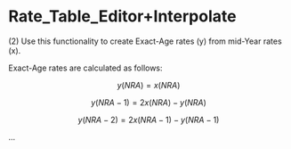 # Rate_Table_Editor+Interpolate

(2) Use this functionality to create Exact-Age rates (y) from mid-Year
rates (x).

Exact-Age rates are calculated as follows:


$$y(NRA) = x(NRA)$$

$$y(NRA-1) = 2x(NRA) - y(NRA)$$

$$y(NRA-2) = 2x(NRA-1) - y(NRA-1)$$

...
